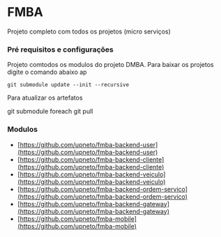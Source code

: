# FMBA  
Projeto completo com todos os projetos (micro serviços) 


### Pré requisitos e configurações

Projeto comtodos os modulos do projeto DMBA. Para baixar os projetos digite o comando abaixo ap

    git submodule update --init --recursive
    
Para atualizar os artefatos

   git submodule foreach git pull     

### Modulos

* [https://github.com/upneto/fmba-backend-user](https://github.com/upneto/fmba-backend-user)
* [https://github.com/upneto/fmba-backend-cliente](https://github.com/upneto/fmba-backend-cliente)
* [https://github.com/upneto/fmba-backend-veiculo](https://github.com/upneto/fmba-backend-veiculo)
* [https://github.com/upneto/fmba-backend-ordem-servico](https://github.com/upneto/fmba-backend-ordem-servico)
* [https://github.com/upneto/fmba-backend-gateway](https://github.com/upneto/fmba-backend-gateway)
* [https://github.com/upneto/fmba-mobile](https://github.com/upneto/fmba-mobile)